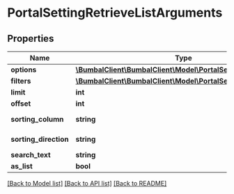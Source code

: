 # PortalSettingRetrieveListArguments

## Properties
Name | Type | Description | Notes
------------ | ------------- | ------------- | -------------
**options** | [**\BumbalClient\BumbalClient\Model\PortalSettingOptionsModel**](PortalSettingOptionsModel.md) |  | [optional] 
**filters** | [**\BumbalClient\BumbalClient\Model\PortalSettingFiltersModel**](PortalSettingFiltersModel.md) |  | [optional] 
**limit** | **int** |  | [optional] 
**offset** | **int** |  | [optional] 
**sorting_column** | **string** | Sorting Column | [optional] 
**sorting_direction** | **string** | Sorting Direction | [optional] 
**search_text** | **string** |  | [optional] 
**as_list** | **bool** |  | [optional] 

[[Back to Model list]](../README.md#documentation-for-models) [[Back to API list]](../README.md#documentation-for-api-endpoints) [[Back to README]](../README.md)


